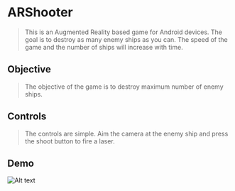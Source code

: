 # ARShooter

> This is an Augmented Reality based game for Android devices. The goal is to destroy as many enemy ships as you can. The speed of the game and the number of ships will increase with time.

## Objective

> The objective of the game is to destroy maximum number of enemy ships.

## Controls

> The controls are simple. Aim the camera at the enemy ship and press the shoot button to fire a laser.

## Demo
![Alt text](https://github.com/shivangchopra11/ARShooter/blob/master/ARShooterDemo.gif)
